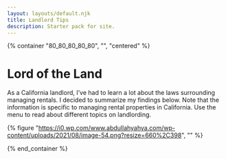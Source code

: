 ```yaml
---
layout: layouts/default.njk
title: Landlord Tips
description: Starter pack for site.
---
```


{% container "80_80_80_80_80", "", "centered" %}

# Lord of the Land

As a California landlord, I’ve had to learn a lot about the laws surrounding managing rentals. I decided to summarize my findings below. Note that the information is specific to managing rental properties in California. Use the menu to read about different topics on landlording.

{% figure "https://i0.wp.com/www.abdullahyahya.com/wp-content/uploads/2021/08/image-54.png?resize=660%2C398", "" %}

{% end_container %}